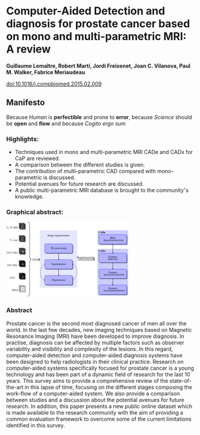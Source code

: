 # Computer-Aided Detection and diagnosis for prostate cancer based on mono and multi-parametric MRI: A review

**Guillaume Lemaître, Robert Martí, Jordi Freixenet, Joan C. Vilanova, Paul M. Walker, Fabrice Meriaudeau**

[doi:10.1016/j.compbiomed.2015.02.009](http://dx.doi.org/10.1016/j.compbiomed.2015.02.009)

## Manifesto

Because *Human* is **perfectible** and prone to **error**, because *Science* should be **open** and **flow** and because *Cogito ergo sum*

### Highlights:

* Techniques used in mono and multi-parametric MRI CADe and CADx for CaP are reviewed.
* A comparison between the different studies is given.
* The contribution of multi-parametric CAD compared with mono-parametric is discussed.
* Potential avenues for future research are discussed.
* A public multi-parametric MRI database is brought to the community׳s knowledge.

### Graphical abstract:

![It should be the graphical abstract](./gabstract.jpg)

### Abstract

Prostate cancer is the second most diagnosed cancer of men all over the world. In the last few decades, new imaging techniques based on Magnetic Resonance Imaging (MRI) have been developed to improve diagnosis. In practise, diagnosis can be affected by multiple factors such as observer variability and visibility and complexity of the lesions. In this regard, computer-aided detection and computer-aided diagnosis systems have been designed to help radiologists in their clinical practice. Research on computer-aided systems specifically focused for prostate cancer is a young technology and has been part of a dynamic field of research for the last 10 years. This survey aims to provide a comprehensive review of the state-of-the-art in this lapse of time, focusing on the different stages composing the work-flow of a computer-aided system. We also provide a comparison between studies and a discussion about the potential avenues for future research. In addition, this paper presents a new public online dataset which is made available to the research community with the aim of providing a common evaluation framework to overcome some of the current limitations identified in this survey.
